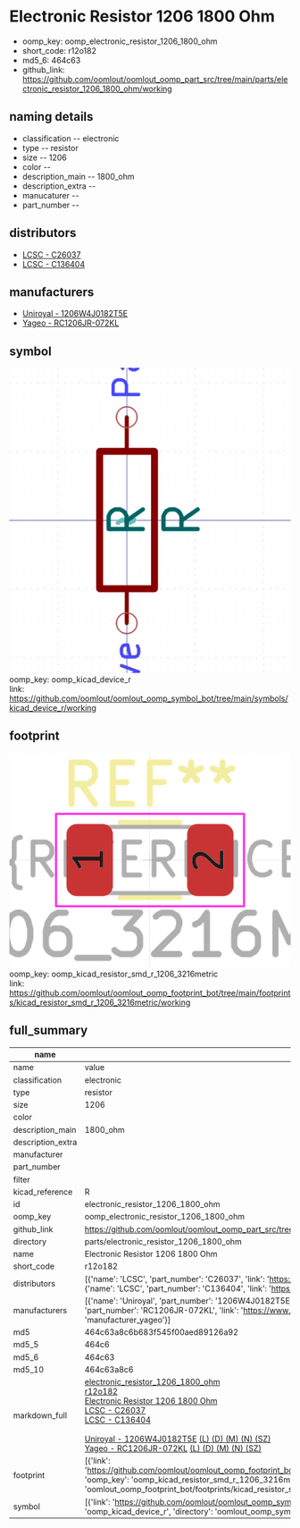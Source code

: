 # Electronic Resistor 1206 1800 Ohm

  
* oomp_key: oomp_electronic_resistor_1206_1800_ohm 
* short_code: r12o182
* md5_6: 464c63  
* github_link: https://github.com/oomlout/oomlout_oomp_part_src/tree/main/parts/electronic_resistor_1206_1800_ohm/working  
## naming details
* classification -- electronic
* type -- resistor
* size -- 1206
* color -- 
* description_main -- 1800_ohm
* description_extra -- 
* manucaturer -- 
* part_number -- 

## distributors
* [LCSC - C26037](https://lcsc.com/product-detail/C26037.html)  
* [LCSC - C136404](https://lcsc.com/product-detail/C136404.html)  

## manufacturers
* [Uniroyal - 1206W4J0182T5E]()  
* [Yageo - RC1206JR-072KL](https://www.yageo.com/en/Chart/Download/pdf/RC1206JR-072KL)  

## symbol

![](symbol/0/working/working_600.png)  
oomp_key: oomp_kicad_device_r  
link: https://github.com/oomlout/oomlout_oomp_symbol_bot/tree/main/symbols/kicad_device_r/working  

## footprint

![](footprint/0/working/working_600.png)  
oomp_key: oomp_kicad_resistor_smd_r_1206_3216metric  
link: https://github.com/oomlout/oomlout_oomp_footprint_bot/tree/main/footprints/kicad_resistor_smd_r_1206_3216metric/working  

## full_summary
| name | value | 
| --- | --- | 
| name | value | 
| classification | electronic | 
| type | resistor | 
| size | 1206 | 
| color |  | 
| description_main | 1800_ohm | 
| description_extra |  | 
| manufacturer |  | 
| part_number |  | 
| filter |  | 
| kicad_reference | R | 
| id | electronic_resistor_1206_1800_ohm | 
| oomp_key | oomp_electronic_resistor_1206_1800_ohm | 
| github_link | https://github.com/oomlout/oomlout_oomp_part_src/tree/main/parts/electronic_resistor_1206_1800_ohm/working | 
| directory | parts/electronic_resistor_1206_1800_ohm | 
| name | Electronic Resistor 1206 1800 Ohm | 
| short_code | r12o182 | 
| distributors | [{'name': 'LCSC', 'part_number': 'C26037', 'link': 'https://lcsc.com/product-detail/C26037.html', 'id': 'distributor_lcsc'}, {'name': 'LCSC', 'part_number': 'C136404', 'link': 'https://lcsc.com/product-detail/C136404.html', 'id': 'distributor_lcsc'}] | 
| manufacturers | [{'name': 'Uniroyal', 'part_number': '1206W4J0182T5E', 'link': '', 'id': 'manufacturer_uniroyal'}, {'name': 'Yageo', 'part_number': 'RC1206JR-072KL', 'link': 'https://www.yageo.com/en/Chart/Download/pdf/RC1206JR-072KL', 'id': 'manufacturer_yageo'}] | 
| md5 | 464c63a8c6b683f545f00aed89126a92 | 
| md5_5 | 464c6 | 
| md5_6 | 464c63 | 
| md5_10 | 464c63a8c6 | 
| markdown_full | [electronic_resistor_1206_1800_ohm](https://github.com/oomlout/oomlout_oomp_part_src/tree/main/parts/electronic_resistor_1206_1800_ohm/working)<br>[r12o182](https://github.com/oomlout/oomlout_oomp_part_src/tree/main/parts/electronic_resistor_1206_1800_ohm/working)<br>[Electronic Resistor 1206 1800 Ohm](https://github.com/oomlout/oomlout_oomp_part_src/tree/main/parts/electronic_resistor_1206_1800_ohm/working)<br>[LCSC - C26037<br>](https://lcsc.com/product-detail/C26037.html)[LCSC - C136404<br>](https://lcsc.com/product-detail/C136404.html)<br>[Uniroyal - 1206W4J0182T5E]() [(L)  ](https://www.lcsc.com/search?q=1206W4J0182T5E)[(D)  ](https://www.digikey.com/en/products?,keywords=1206W4J0182T5E)[(M)  ](https://www.mouser.com/Search/Refine?Keyword=1206W4J0182T5E)[(N)  ](https://www.newark.com/search?st=1206W4J0182T5E)[(SZ)  ](https://so.szlcsc.com/global.html?k=1206W4J0182T5E)<br>[Yageo - RC1206JR-072KL](https://www.yageo.com/en/Chart/Download/pdf/RC1206JR-072KL) [(L)  ](https://www.lcsc.com/search?q=RC1206JR-072KL)[(D)  ](https://www.digikey.com/en/products?,keywords=RC1206JR-072KL)[(M)  ](https://www.mouser.com/Search/Refine?Keyword=RC1206JR-072KL)[(N)  ](https://www.newark.com/search?st=RC1206JR-072KL)[(SZ)  ](https://so.szlcsc.com/global.html?k=RC1206JR-072KL)<br> | 
| footprint | [{'link': 'https://github.com/oomlout/oomlout_oomp_footprint_bot/tree/main/foootprntss/kicad_resistor_smd_r_1206_3216metric', 'oomp_key': 'oomp_kicad_resistor_smd_r_1206_3216metric', 'directory': 'oomlout_oomp_footprint_bot/footprints/kicad_resistor_smd_r_1206_3216metric//working/working.kicad_mod'}] | 
| symbol | [{'link': 'https://github.com/oomlout/oomlout_oomp_symbol_bot/tree/main/symbols/kicad_device_r', 'oomp_key': 'oomp_kicad_device_r', 'directory': 'oomlout_oomp_symbol_bot/symbols/kicad_device_r//working/working.kicad_sym'}] | 
